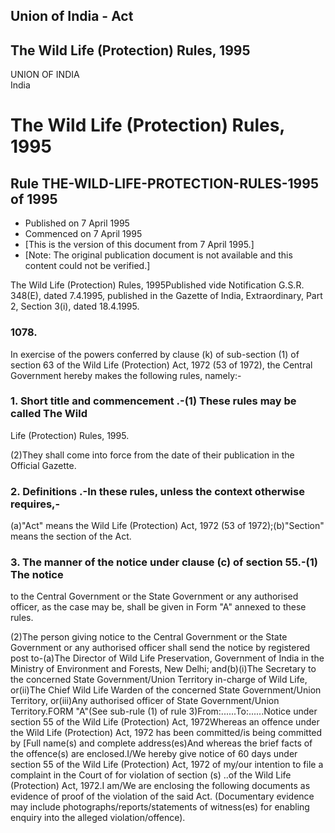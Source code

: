 ## Union of India - Act

## The Wild Life (Protection) Rules, 1995

UNION OF INDIA  
India

# The Wild Life (Protection) Rules, 1995

## Rule THE-WILD-LIFE-PROTECTION-RULES-1995 of 1995

  * Published on 7 April 1995 
  * Commenced on 7 April 1995 
  * [This is the version of this document from 7 April 1995.] 
  * [Note: The original publication document is not available and this content could not be verified.] 

The Wild Life (Protection) Rules, 1995Published vide Notification G.S.R.
348(E), dated 7.4.1995, published in the Gazette of India, Extraordinary, Part
2, Section 3(i), dated 18.4.1995.

### 1078.

In exercise of the powers conferred by clause (k) of sub-section (1) of
section 63 of the Wild Life (Protection) Act, 1972 (53 of 1972), the Central
Government hereby makes the following rules, namely:-

### 1. Short title and commencement .-(1) These rules may be called The Wild
Life (Protection) Rules, 1995.

(2)They shall come into force from the date of their publication in the
Official Gazette.

### 2. Definitions .-In these rules, unless the context otherwise requires,-

(a)"Act" means the Wild Life (Protection) Act, 1972 (53 of 1972);(b)"Section"
means the section of the Act.

### 3. The manner of the notice under clause (c) of section 55.-(1) The notice
to the Central Government or the State Government or any authorised officer,
as the case may be, shall be given in Form "A" annexed to these rules.

(2)The person giving notice to the Central Government or the State Government
or any authorised officer shall send the notice by registered post to-(a)The
Director of Wild Life Preservation, Government of India in the Ministry of
Environment and Forests, New Delhi; and(b)(i)The Secretary to the concerned
State Government/Union Territory in-charge of Wild Life, or(ii)The Chief Wild
Life Warden of the concerned State Government/Union Territory, or(iii)Any
authorised officer of State Government/Union Territory.FORM "A"(See sub-rule
(1) of rule 3)From:......To:......Notice under section 55 of the Wild Life
(Protection) Act, 1972Whereas an offence under the Wild Life (Protection) Act,
1972 has been committed/is being committed by [Full name(s) and complete
address(es)And whereas the brief facts of the offence(s) are enclosed.I/We
hereby give notice of 60 days under section 55 of the Wild Life (Protection)
Act, 1972 of my/our intention to file a complaint in the Court of for
violation of section (s) ..of the Wild Life (Protection) Act, 1972.I am/We are
enclosing the following documents as evidence of proof of the violation of the
said Act. (Documentary evidence may include photographs/reports/statements of
witness(es) for enabling enquiry into the alleged violation/offence).

